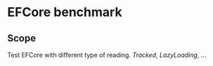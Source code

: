 # EFCore benchmark

## Scope
Test EFCore with different type of reading. _Tracked_, _LazyLoading_, ...